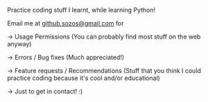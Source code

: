 Practice coding stuff I learnt, while learning Python!

Email me at github.sozos@gmail.com for

-> Usage Permissions (You can probably find most stuff on the web anyway)

-> Errors / Bug fixes (Much appreciated!)

-> Feature requests / Recommendations (Stuff that you think I could practice coding because it's cool and/or educational)

-> Just to get in contact! :)
